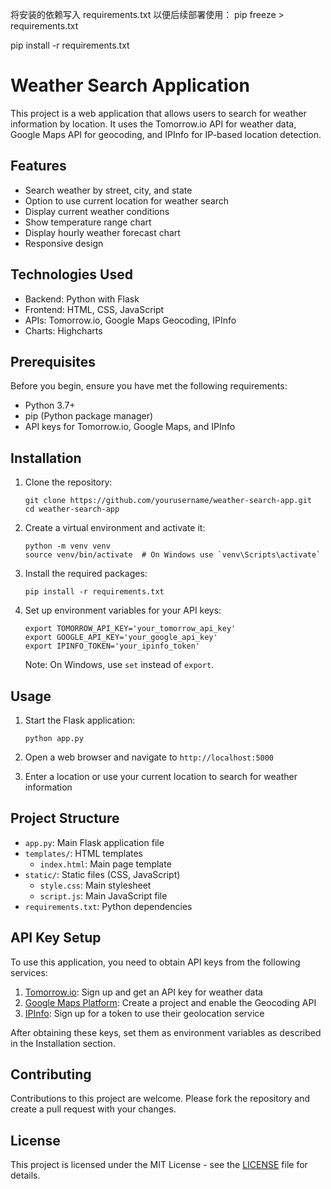 将安装的依赖写入 requirements.txt 以便后续部署使用：
pip freeze > requirements.txt

pip install -r requirements.txt


# Weather Search Application

This project is a web application that allows users to search for weather information by location. It uses the Tomorrow.io API for weather data, Google Maps API for geocoding, and IPInfo for IP-based location detection.

## Features

- Search weather by street, city, and state
- Option to use current location for weather search
- Display current weather conditions
- Show temperature range chart
- Display hourly weather forecast chart
- Responsive design

## Technologies Used

- Backend: Python with Flask
- Frontend: HTML, CSS, JavaScript
- APIs: Tomorrow.io, Google Maps Geocoding, IPInfo
- Charts: Highcharts

## Prerequisites

Before you begin, ensure you have met the following requirements:

- Python 3.7+
- pip (Python package manager)
- API keys for Tomorrow.io, Google Maps, and IPInfo

## Installation

1. Clone the repository:

   ```
   git clone https://github.com/yourusername/weather-search-app.git
   cd weather-search-app
   ```

2. Create a virtual environment and activate it:

   ```
   python -m venv venv
   source venv/bin/activate  # On Windows use `venv\Scripts\activate`
   ```

3. Install the required packages:

   ```
   pip install -r requirements.txt
   ```

4. Set up environment variables for your API keys:
   ```
   export TOMORROW_API_KEY='your_tomorrow_api_key'
   export GOOGLE_API_KEY='your_google_api_key'
   export IPINFO_TOKEN='your_ipinfo_token'
   ```
   Note: On Windows, use `set` instead of `export`.

## Usage

1. Start the Flask application:

   ```
   python app.py
   ```

2. Open a web browser and navigate to `http://localhost:5000`

3. Enter a location or use your current location to search for weather information

## Project Structure

- `app.py`: Main Flask application file
- `templates/`: HTML templates
  - `index.html`: Main page template
- `static/`: Static files (CSS, JavaScript)
  - `style.css`: Main stylesheet
  - `script.js`: Main JavaScript file
- `requirements.txt`: Python dependencies

## API Key Setup

To use this application, you need to obtain API keys from the following services:

1. [Tomorrow.io](https://www.tomorrow.io/): Sign up and get an API key for weather data
2. [Google Maps Platform](https://developers.google.com/maps): Create a project and enable the Geocoding API
3. [IPInfo](https://ipinfo.io/): Sign up for a token to use their geolocation service

After obtaining these keys, set them as environment variables as described in the Installation section.

## Contributing

Contributions to this project are welcome. Please fork the repository and create a pull request with your changes.

## License

This project is licensed under the MIT License - see the [LICENSE](LICENSE) file for details.